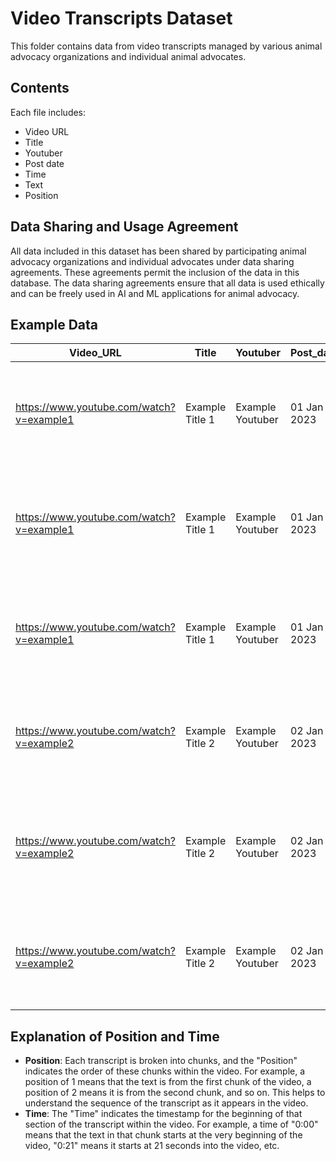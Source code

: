 # Video Transcripts Dataset

This folder contains data from video transcripts managed by various animal advocacy organizations and individual animal advocates.

## Contents
Each file includes:
- Video URL
- Title
- Youtuber
- Post date
- Time
- Text
- Position

## Data Sharing and Usage Agreement
All data included in this dataset has been shared by participating animal advocacy organizations and individual advocates under data sharing agreements. These agreements permit the inclusion of the data in this database. The data sharing agreements ensure that all data is used ethically and can be freely used in AI and ML applications for animal advocacy.

## Example Data

| Video_URL                                         | Title             | Youtuber         | Post_date  | Time  | Text                                                            | Position |
|---------------------------------------------------|-------------------|------------------|------------|-------|-----------------------------------------------------------------|----------|
| https://www.youtube.com/watch?v=example1          | Example Title 1   | Example Youtuber | 01 Jan 2023 | 0:00  | This is an example transcript text for the first chunk of the video. | 1        |
| https://www.youtube.com/watch?v=example1          | Example Title 1   | Example Youtuber | 01 Jan 2023 | 0:21  | This is an example transcript text for the second chunk of the video. | 2        |
| https://www.youtube.com/watch?v=example1          | Example Title 1   | Example Youtuber | 01 Jan 2023 | 0:43  | This is an example transcript text for the third chunk of the video.  | 3        |
| https://www.youtube.com/watch?v=example2          | Example Title 2   | Example Youtuber | 02 Jan 2023 | 0:00  | This is an example transcript text for the first chunk of the video. | 1        |
| https://www.youtube.com/watch?v=example2          | Example Title 2   | Example Youtuber | 02 Jan 2023 | 0:20  | This is an example transcript text for the second chunk of the video. | 2        |
| https://www.youtube.com/watch?v=example2          | Example Title 2   | Example Youtuber | 02 Jan 2023 | 0:40  | This is an example transcript text for the third chunk of the video.  | 3        |

## Explanation of Position and Time
- **Position**: Each transcript is broken into chunks, and the "Position" indicates the order of these chunks within the video. For example, a position of 1 means that the text is from the first chunk of the video, a position of 2 means it is from the second chunk, and so on. This helps to understand the sequence of the transcript as it appears in the video.
- **Time**: The "Time" indicates the timestamp for the beginning of that section of the transcript within the video. For example, a time of "0:00" means that the text in that chunk starts at the very beginning of the video, "0:21" means it starts at 21 seconds into the video, etc.
